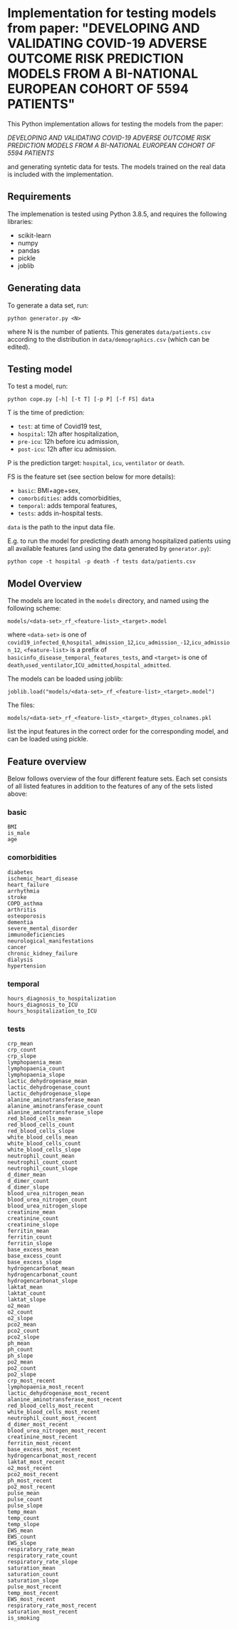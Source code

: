 # Implementation for testing models from paper: "DEVELOPING AND VALIDATING COVID-19 ADVERSE OUTCOME RISK PREDICTION MODELS FROM A BI-NATIONAL EUROPEAN COHORT OF 5594 PATIENTS"

This Python implementation allows for testing the models from the paper:

  _DEVELOPING AND VALIDATING COVID-19 ADVERSE OUTCOME RISK PREDICTION MODELS FROM A BI-NATIONAL EUROPEAN COHORT OF 5594 PATIENTS_

and generating syntetic data for tests. The models trained on the real data is included with the implementation.


## Requirements

The implemenation is tested using Python 3.8.5, and requires the following
libraries:
* scikit-learn
* numpy
* pandas
* pickle
* joblib



## Generating data

To generate a data set, run:

```
python generator.py <N>
```

where N is the number of patients. This generates `data/patients.csv` according to the distribution in `data/demographics.csv` (which can be edited).



## Testing model

To test a model, run:

```
python cope.py [-h] [-t T] [-p P] [-f FS] data
```

T is the time of prediction:
* `test`:     at time of Covid19 test,
* `hospital`: 12h after hospitalization,
* `pre-icu`:  12h before icu admission,
* `post-icu`: 12h after icu admission.

P is the prediction target: `hospital`, `icu`, `ventilator` or `death`.

FS is the feature set (see section below for more details):
* `basic`:         BMI+age+sex,
* `comorbidities`: adds comorbidities,
* `temporal`:      adds temporal features,
* `tests`:         adds in-hospital tests.

`data` is the path to the input data file.

E.g. to run the model for predicting death among hospitalized patients using all available features (and using the data generated by `generator.py`):

```
python cope -t hospital -p death -f tests data/patients.csv
```


## Model Overview

The models are located in the `models` directory, and named using the following scheme:

```
models/<data-set>_rf_<feature-list>_<target>.model
```

where `<data-set>` is one of `covid19_infected_0`,`hospital_admission_12`,`icu_admission_-12`,`icu_admission_12`, `<feature-list>` is a prefix of `basicinfo_disease_temporal_features_tests`,
and `<target>` is one of `death`,`used_ventilator`,`ICU_admitted`,`hospital_admitted`.

The models can be loaded using joblib:
```
joblib.load("models/<data-set>_rf_<feature-list>_<target>.model")
```
The files:
```
models/<data-set>_rf_<feature-list>_<target>_dtypes_colnames.pkl
```
list the input features in the correct order for the corresponding model, and can be loaded using pickle.



## Feature overview
Below follows overview of the four different feature sets. Each set consists of
all listed features in addition to the features of any of the sets listed above:

### basic
```
BMI
is_male
age
```

### comorbidities
```
diabetes
ischemic_heart_disease
heart_failure
arrhythmia
stroke
COPD_asthma
arthritis
osteoporosis
dementia
severe_mental_disorder
immunodeficiencies
neurological_manifestations
cancer
chronic_kidney_failure
dialysis
hypertension
```

### temporal
```
hours_diagnosis_to_hospitalization
hours_diagnosis_to_ICU
hours_hospitalization_to_ICU
```

### tests
```
crp_mean
crp_count
crp_slope
lymphopaenia_mean
lymphopaenia_count
lymphopaenia_slope
lactic_dehydrogenase_mean
lactic_dehydrogenase_count
lactic_dehydrogenase_slope
alanine_aminotransferase_mean
alanine_aminotransferase_count
alanine_aminotransferase_slope
red_blood_cells_mean
red_blood_cells_count
red_blood_cells_slope
white_blood_cells_mean
white_blood_cells_count
white_blood_cells_slope
neutrophil_count_mean
neutrophil_count_count
neutrophil_count_slope
d_dimer_mean
d_dimer_count
d_dimer_slope
blood_urea_nitrogen_mean
blood_urea_nitrogen_count
blood_urea_nitrogen_slope
creatinine_mean
creatinine_count
creatinine_slope
ferritin_mean
ferritin_count
ferritin_slope
base_excess_mean
base_excess_count
base_excess_slope
hydrogencarbonat_mean
hydrogencarbonat_count
hydrogencarbonat_slope
laktat_mean
laktat_count
laktat_slope
o2_mean
o2_count
o2_slope
pco2_mean
pco2_count
pco2_slope
ph_mean
ph_count
ph_slope
po2_mean
po2_count
po2_slope
crp_most_recent
lymphopaenia_most_recent
lactic_dehydrogenase_most_recent
alanine_aminotransferase_most_recent
red_blood_cells_most_recent
white_blood_cells_most_recent
neutrophil_count_most_recent
d_dimer_most_recent
blood_urea_nitrogen_most_recent
creatinine_most_recent
ferritin_most_recent
base_excess_most_recent
hydrogencarbonat_most_recent
laktat_most_recent
o2_most_recent
pco2_most_recent
ph_most_recent
po2_most_recent
pulse_mean
pulse_count
pulse_slope
temp_mean
temp_count
temp_slope
EWS_mean
EWS_count
EWS_slope
respiratory_rate_mean
respiratory_rate_count
respiratory_rate_slope
saturation_mean
saturation_count
saturation_slope
pulse_most_recent
temp_most_recent
EWS_most_recent
respiratory_rate_most_recent
saturation_most_recent
is_smoking
```
